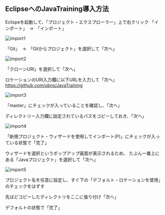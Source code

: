 ## EclipseへのJavaTraining導入方法


Eclispeを起動して、「プロジェクト・エクスプローラー」上で右クリック
「インポート」　→　「インポート」

![import1](https://user-images.githubusercontent.com/32017808/39233695-1d079026-48ac-11e8-820f-de9babc70828.png)

「Git」　→　「Gitからプロジェクト」を選択して「次へ」

![import2](https://user-images.githubusercontent.com/32017808/39233769-5a1d9730-48ac-11e8-97ec-ba7441e37755.png)

「クローンURI」を選択して「次へ」


ロケーションのURI入力欄に以下URLを入力して「次へ」
<https://github.com/ubns/JavaTraining>

![import3](https://user-images.githubusercontent.com/32017808/39234003-f53f3412-48ac-11e8-9d28-f780631d2223.png)


「master」にチェックが入っていることを確認し、「次へ」

ディレクトリー入力欄に設定されているパスをコピーしておき、「次へ」

![import4](https://user-images.githubusercontent.com/32017808/39234190-84ae7b6c-48ad-11e8-8440-8f3b88949f52.png)


「新規プロジェクト・ウィザードを使用してインポート(P)」にチェックが入っている状態で「完了」

ウィザードを選択というポップアップ画面が表示されるため、
たぶん一番上にある「Javaプロジェクト」を選択して「次へ」

![import5](https://user-images.githubusercontent.com/32017808/39234666-e3090b5e-48ae-11e8-9715-b7c74d7f95cb.png)


プロジェクト名を任意に設定し、すぐ下の「デフォルト・ロケーションを使用」のチェックをはずす

先ほどコピーしたディレクトリをここに張り付け「次へ」


デフォルトの状態で「完了」
